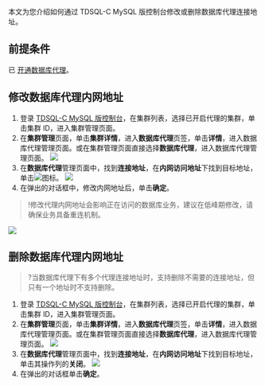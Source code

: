 ﻿本文为您介绍如何通过 TDSQL-C MySQL 版控制台修改或删除数据库代理连接地址。

## 前提条件
已 [开通数据库代理](https://cloud.tencent.com/document/product/1003/76780)。
## 修改数据库代理内网地址
1. 登录 [TDSQL-C MySQL 版控制台](https://console.cloud.tencent.com/cynosdb/mysql)，在集群列表，选择已开启代理的集群，单击集群 ID，进入集群管理页面。
2. 在**集群管理**页面，单击**集群详情**，进入**数据库代理**页签，单击**详情**，进入数据库代理管理页面。或在集群管理页面直接选择**数据库代理**，进入数据库代理管理页面。
![](https://qcloudimg.tencent-cloud.cn/raw/fd0031e039a3ab2087ed4c74d563b65e.png)
3. 在**数据库代理**管理页面中，找到**连接地址**，在**内网访问地址**下找到目标地址，单击<img src="https://main.qcloudimg.com/raw/be716b5360d5256a9d5e816e29872ec1.png"  style="margin:0;">图标。
![](https://qcloudimg.tencent-cloud.cn/raw/86c6f5ba8fb2282a1d4b135a761c2dae.png)
4. 在弹出的对话框中，修改内网地址后，单击**确定**。
>!修改代理内网地址会影响正在访问的数据库业务，建议在低峰期修改，请确保业务具备重连机制。
>
![](https://qcloudimg.tencent-cloud.cn/raw/d7c4ed8e8c452750b1b1a9338fb28773.png)

## 删除数据库代理内网地址
>?当数据库代理下有多个代理连接地址时，支持删除不需要的连接地址，但只有一个地址时不支持删除。
>
1. 登录 [TDSQL-C MySQL 版控制台](https://console.cloud.tencent.com/cynosdb/mysql)，在集群列表，选择已开启代理的集群，单击集群 ID，进入集群管理页面。
2. 在**集群管理**页面，单击**集群详情**，进入**数据库代理**页签，单击**详情**，进入数据库代理管理页面。或在集群管理页面直接选择**数据库代理**，进入数据库代理管理页面。
![](https://qcloudimg.tencent-cloud.cn/raw/fd0031e039a3ab2087ed4c74d563b65e.png)
3. 在**数据库代理**管理页面中，找到**连接地址**，在**内网访问地址**下找到目标地址，单击其操作列的**关闭**。
![](https://qcloudimg.tencent-cloud.cn/raw/ce4677dd9d18bb59d20c6238e5326eae.png)
4. 在弹出的对话框单击**确定**。
